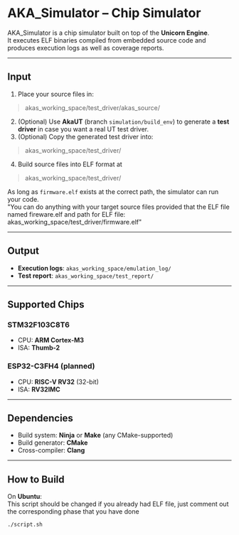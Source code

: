 # AKA_Simulator – Chip Simulator 
AKA_Simulator is a chip simulator built on top of the **Unicorn Engine**.  
It executes ELF binaries compiled from embedded source code and produces execution logs as well as coverage reports.  

---
## Input  

1. Place your source files in:
> akas_working_space/test_driver/akas_source/
2. (Optional) Use **AkaUT** (branch `simulation/build_env`) to generate a **test driver** in case you want a real UT test driver.  
3. (Optional) Copy the generated test driver into:
>akas_working_space/test_driver/
4. Build source files into ELF format at 
>akas_working_space/test_driver/

As long as `firmware.elf` exists at the correct path, the simulator can run your code.  
"You can do anything with your target source files provided that the ELF file named fireware.elf and path for ELF file: akas_working_space/test_driver/firmware.elf"

---

## Output  

- **Execution logs**: `akas_working_space/emulation_log/`  
- **Test report**: `akas_working_space/test_report/` 

---
## Supported Chips  
### STM32F103C8T6
- CPU: **ARM Cortex-M3**  
- ISA: **Thumb-2**  

### ESP32-C3FH4 (planned)  
- CPU: **RISC-V RV32** (32-bit)  
- ISA: **RV32IMC**

---

## Dependencies  
- Build system: **Ninja** or **Make** (any CMake-supported)  
- Build generator: **CMake**  
- Cross-compiler: **Clang**  

---

## How to Build  

On **Ubuntu**:  
This script should be changed if you already had ELF file, just comment out the corresponding phase that you have done

```bash
./script.sh
